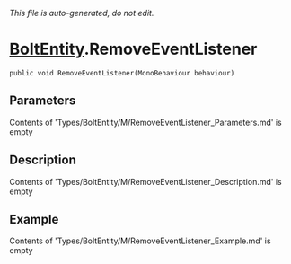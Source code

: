 *This file is auto-generated, do not edit.*

# [BoltEntity](Types/BoltEntity.md).RemoveEventListener
`public void RemoveEventListener(MonoBehaviour behaviour)`
## Parameters
Contents of 'Types/BoltEntity/M/RemoveEventListener_Parameters.md' is empty
## Description
Contents of 'Types/BoltEntity/M/RemoveEventListener_Description.md' is empty
## Example
Contents of 'Types/BoltEntity/M/RemoveEventListener_Example.md' is empty
